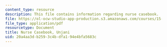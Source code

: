```yaml
---
content_type: resource
description: This file contains information regarding nurse casebook.
file: https://ol-ocw-studio-app-production.s3.amazonaws.com/courses/15-s07-globalhealth-lab-spring-2013/20a4aa3db2593c4bdfa194e4bfa5683c_MIT15_S07S13_casebo_unj.pdf
file_type: application/pdf
resourcetype: Document
title: Nurse Casebook, Unjani
uid: 20a4aa3d-b259-3c4b-dfa1-94e4bfa5683c
---
```

